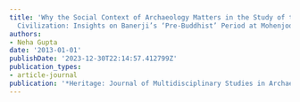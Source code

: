 ```yaml
---
title: 'Why the Social Context of Archaeology Matters in the Study of the Indus Valley
  Civilization: Insights on Banerji’s ‘Pre-Buddhist’ Period at Mohenjodaro'
authors:
- Neha Gupta
date: '2013-01-01'
publishDate: '2023-12-30T22:14:57.412799Z'
publication_types:
- article-journal
publication: '*Heritage: Journal of Multidisciplinary Studies in Archaeology*'
---
```

